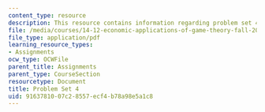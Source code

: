 ```yaml
---
content_type: resource
description: This resource contains information regarding problem set 4.
file: /media/courses/14-12-economic-applications-of-game-theory-fall-2012/9163781007c28557ecf4b78a98e5a1c8_MIT14_12F12_pset4.pdf
file_type: application/pdf
learning_resource_types:
- Assignments
ocw_type: OCWFile
parent_title: Assignments
parent_type: CourseSection
resourcetype: Document
title: Problem Set 4
uid: 91637810-07c2-8557-ecf4-b78a98e5a1c8
---
```

